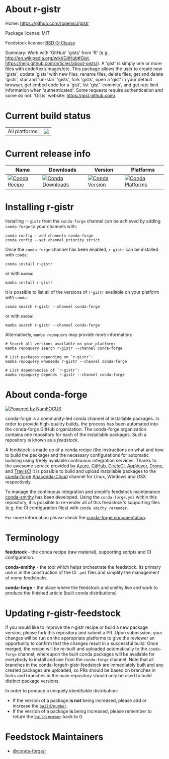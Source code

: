 About r-gistr
=============

Home: https://github.com/ropensci/gistr

Package license: MIT

Feedstock license: [BSD-3-Clause](https://github.com/conda-forge/r-gistr-feedstock/blob/main/LICENSE.txt)

Summary: Work with 'GitHub' 'gists' from 'R' (e.g.,  <http://en.wikipedia.org/wiki/GitHub#Gist>,  <https://help.github.com/articles/about-gists/>). A 'gist' is simply one or more files with code/text/images/etc. This package allows the user to create new 'gists', update 'gists' with new files, rename files, delete files, get and delete 'gists', star and 'un-star' 'gists', fork 'gists', open a 'gist' in your default browser, get embed code for a 'gist', list 'gist' 'commits', and get rate limit information when 'authenticated'. Some requests require authentication and some do not. 'Gists' website:  <https://gist.github.com/>.

Current build status
====================


<table><tr><td>All platforms:</td>
    <td>
      <a href="https://dev.azure.com/conda-forge/feedstock-builds/_build/latest?definitionId=1195&branchName=main">
        <img src="https://dev.azure.com/conda-forge/feedstock-builds/_apis/build/status/r-gistr-feedstock?branchName=main">
      </a>
    </td>
  </tr>
</table>

Current release info
====================

| Name | Downloads | Version | Platforms |
| --- | --- | --- | --- |
| [![Conda Recipe](https://img.shields.io/badge/recipe-r--gistr-green.svg)](https://anaconda.org/conda-forge/r-gistr) | [![Conda Downloads](https://img.shields.io/conda/dn/conda-forge/r-gistr.svg)](https://anaconda.org/conda-forge/r-gistr) | [![Conda Version](https://img.shields.io/conda/vn/conda-forge/r-gistr.svg)](https://anaconda.org/conda-forge/r-gistr) | [![Conda Platforms](https://img.shields.io/conda/pn/conda-forge/r-gistr.svg)](https://anaconda.org/conda-forge/r-gistr) |

Installing r-gistr
==================

Installing `r-gistr` from the `conda-forge` channel can be achieved by adding `conda-forge` to your channels with:

```
conda config --add channels conda-forge
conda config --set channel_priority strict
```

Once the `conda-forge` channel has been enabled, `r-gistr` can be installed with `conda`:

```
conda install r-gistr
```

or with `mamba`:

```
mamba install r-gistr
```

It is possible to list all of the versions of `r-gistr` available on your platform with `conda`:

```
conda search r-gistr --channel conda-forge
```

or with `mamba`:

```
mamba search r-gistr --channel conda-forge
```

Alternatively, `mamba repoquery` may provide more information:

```
# Search all versions available on your platform:
mamba repoquery search r-gistr --channel conda-forge

# List packages depending on `r-gistr`:
mamba repoquery whoneeds r-gistr --channel conda-forge

# List dependencies of `r-gistr`:
mamba repoquery depends r-gistr --channel conda-forge
```


About conda-forge
=================

[![Powered by
NumFOCUS](https://img.shields.io/badge/powered%20by-NumFOCUS-orange.svg?style=flat&colorA=E1523D&colorB=007D8A)](https://numfocus.org)

conda-forge is a community-led conda channel of installable packages.
In order to provide high-quality builds, the process has been automated into the
conda-forge GitHub organization. The conda-forge organization contains one repository
for each of the installable packages. Such a repository is known as a *feedstock*.

A feedstock is made up of a conda recipe (the instructions on what and how to build
the package) and the necessary configurations for automatic building using freely
available continuous integration services. Thanks to the awesome service provided by
[Azure](https://azure.microsoft.com/en-us/services/devops/), [GitHub](https://github.com/),
[CircleCI](https://circleci.com/), [AppVeyor](https://www.appveyor.com/),
[Drone](https://cloud.drone.io/welcome), and [TravisCI](https://travis-ci.com/)
it is possible to build and upload installable packages to the
[conda-forge](https://anaconda.org/conda-forge) [Anaconda-Cloud](https://anaconda.org/)
channel for Linux, Windows and OSX respectively.

To manage the continuous integration and simplify feedstock maintenance
[conda-smithy](https://github.com/conda-forge/conda-smithy) has been developed.
Using the ``conda-forge.yml`` within this repository, it is possible to re-render all of
this feedstock's supporting files (e.g. the CI configuration files) with ``conda smithy rerender``.

For more information please check the [conda-forge documentation](https://conda-forge.org/docs/).

Terminology
===========

**feedstock** - the conda recipe (raw material), supporting scripts and CI configuration.

**conda-smithy** - the tool which helps orchestrate the feedstock.
                   Its primary use is in the construction of the CI ``.yml`` files
                   and simplify the management of *many* feedstocks.

**conda-forge** - the place where the feedstock and smithy live and work to
                  produce the finished article (built conda distributions)


Updating r-gistr-feedstock
==========================

If you would like to improve the r-gistr recipe or build a new
package version, please fork this repository and submit a PR. Upon submission,
your changes will be run on the appropriate platforms to give the reviewer an
opportunity to confirm that the changes result in a successful build. Once
merged, the recipe will be re-built and uploaded automatically to the
`conda-forge` channel, whereupon the built conda packages will be available for
everybody to install and use from the `conda-forge` channel.
Note that all branches in the conda-forge/r-gistr-feedstock are
immediately built and any created packages are uploaded, so PRs should be based
on branches in forks and branches in the main repository should only be used to
build distinct package versions.

In order to produce a uniquely identifiable distribution:
 * If the version of a package **is not** being increased, please add or increase
   the [``build/number``](https://docs.conda.io/projects/conda-build/en/latest/resources/define-metadata.html#build-number-and-string).
 * If the version of a package **is** being increased, please remember to return
   the [``build/number``](https://docs.conda.io/projects/conda-build/en/latest/resources/define-metadata.html#build-number-and-string)
   back to 0.

Feedstock Maintainers
=====================

* [@conda-forge/r](https://github.com/conda-forge/r/)


